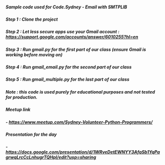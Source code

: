 ##### Sample code used for Code.Sydney - Email with SMTPLIB

##### Step 1 : Clone the project
##### Step 2 : Let less secure apps use your Gmail account : https://support.google.com/accounts/answer/6010255?hl=en
##### Step 3 : Run gmail.py for the first part of our class (ensure Gmail is working before moving on)
##### Step 4 : Run gmail_email.py for the second part of our class
##### Step 5 : Run gmail_multiple.py for the last part of our class

##### Note : this code is used purely for educational purposes and not tested for production.
##### Meetup link 
##### - https://www.meetup.com/Sydney-Volunteer-Python-Programmers/
##### Presentation for the day
##### - https://docs.google.com/presentation/d/1WRveDetEWNYY3AfqSb1YqPagrwqLrcCcLnhugrTQHpI/edit?usp=sharing